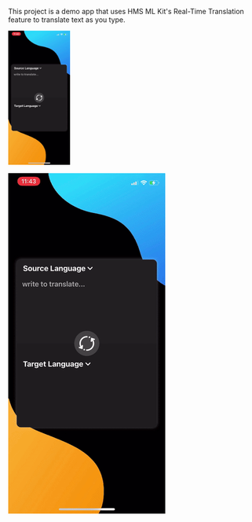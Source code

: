 This project is a demo app that uses HMS ML Kit's Real-Time Translation feature to translate text as you type.

<img src="demo.gif" width="25%" height="25%"/>

![Alt Text](demo.gif)
